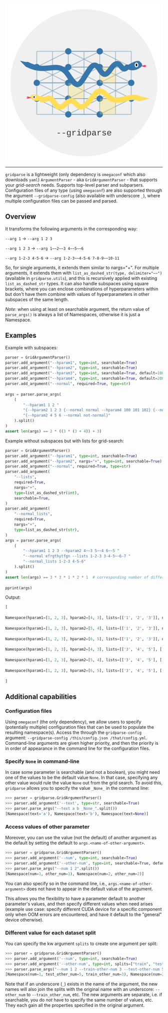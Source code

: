 ![Logo](./media/logo.svg)

***

`gridparse` is a lightweight (only dependency is `omegaconf` which also downloads `yaml`) `ArgumentParser` - aka `GridArgumentParser` - that supports your *grid-search* needs. Supports top-level parser and subparsers. Configuration files of any type (using `omegaconf`) are also supported through the argument `--gridparse-config` (also available with underscore `_`), where multiple configuration files can be passed and parsed.

## Overview

It transforms the following arguments in the corresponding way:

`--arg 1` &rarr; `--arg 1 2 3`

`--arg 1 2 3` &rarr; `--arg 1~~2~~3 4~~5~~6`

`--arg 1-2-3 4-5-6` &rarr; `--arg 1-2-3~~4-5-6 7-8-9~~10-11`

So, for single arguments, it extends them similar to nargs="+". For multiple arguments, it extends them with `list_as_dashed_str(type, delimiter="~~")` (available in `gridparse.utils`), and this is recursively applied with existing `list_as_dashed_str` types. It can also handle subspaces using square brackets, where you can enclose combinations of hyperparameters within but don't have them combine with values of hyperparameters in other subspaces of the same length.

*Note*: when using at least on searchable argument, the return value of `parse_args()` is always a list of Namespaces, otherwise it is just a Namespace.

## Examples

Example with subspaces:

```python
parser = GridArgumentParser()
parser.add_argument("--hparam1", type=int, searchable=True)
parser.add_argument("--hparam2", type=int, searchable=True)
parser.add_argument("--hparam3", type=int, searchable=True, default=1000)
parser.add_argument("--hparam4", type=int, searchable=True, default=2000)
parser.add_argument("--normal", required=True, type=str)

args = parser.parse_args(
    (
        "--hparam1 1 2 "
        "{--hparam2 1 2 3 {--normal normal --hparam4 100 101 102} {--normal maybe --hparam4 200 201 202 203}} "
        "{--hparam2 4 5 6 --normal not-normal}"
    ).split()
)
assert len(args) == 2 * ((3 * (3 + 4)) + 3)
```

Example without subspaces but with lists for grid-search:

```python
parser = GridArgumentParser()
parser.add_argument("--hparam1", type=int, searchable=True)
parser.add_argument("--hparam2", nargs="+", type=int, searchable=True)
parser.add_argument("--normal", required=True, type=str)
parser.add_argument(
    "--lists",
    required=True,
    nargs="+",
    type=list_as_dashed_str(int),
    searchable=True,
)
parser.add_argument(
    "--normal_lists",
    required=True,
    nargs="+",
    type=list_as_dashed_str(str),
)
args = parser.parse_args(
    (
        "--hparam1 1 2 3 --hparam2 4~~3 5~~4 6~~5 "
        "--normal efrgthytfgn --lists 1-2-3 3-4-5~~6-7 "
        "--normal_lists 1-2-3 4-5-6"
    ).split()
)
assert len(args) == 3 * 3 * 1 * 2 * 1  # corresponding number of different values in input CL arguments

pprint(args)
```

Output:

```python
[
    
Namespace(hparam1=[1, 2, 3], hparam2=[4, 3], lists=[['1', '2', '3']], normal='efrgthytfgn', normal_lists=[['1', '2', '3'], ['4', '5', '6']]),

Namespace(hparam1=[1, 2, 3], hparam2=[5, 4], lists=[['1', '2', '3']], normal='efrgthytfgn', normal_lists=[['1', '2', '3'], ['4', '5', '6']]),

Namespace(hparam1=[1, 2, 3], hparam2=[6, 5], lists=[['1', '2', '3']], normal='efrgthytfgn', normal_lists=[['1', '2', '3'], ['4', '5', '6']]),

Namespace(hparam1=[1, 2, 3], hparam2=[4, 3], lists=[['3', '4', '5'], ['6', '7']], normal='efrgthytfgn', normal_lists=[['1', '2', '3'], ['4', '5', '6']]),

Namespace(hparam1=[1, 2, 3], hparam2=[5, 4], lists=[['3', '4', '5'], ['6', '7']], normal='efrgthytfgn', normal_lists=[['1', '2', '3'], ['4', '5', '6']]),

Namespace(hparam1=[1, 2, 3], hparam2=[6, 5], lists=[['3', '4', '5'], ['6', '7']], normal='efrgthytfgn', normal_lists=[['1', '2', '3'], ['4', '5', '6']])

]
```

## Additional capabilities

### Configuration files

Using `omegaconf` (the only dependency), we allow users to specify (potentially multiple) configuration files that can be used to populate the resulting namespace(s). Access the through the `gridparse-config` argument: `--gridparse-config /this/config.json /that/config.yml`. Command-line arguments are given higher priority, and then the priority is in order of appearance in the command line for the configuration files.

### Specify `None` in command-line

In case some parameter is searchable (and not a boolean), you might need one of the values to be the default value `None`. In that case, specifying any other value would rule the value `None` out from the grid search. To avoid this, `gridparse` allows you to specify the value `_None_` in the command line:

```python
>>> parser = gridparse.GridArgumentParser()
>>> parser.add_argument('--text', type=str, searchable=True)
>>> parser.parse_args("--text a b _None_".split())
[Namespace(text='a'), Namespace(text='b'), Namespace(text=None)]
```

### Access values of other parameter

Moreover, you can use the value (not the default) of another argument as the default by setting the default to `args.<name-of-other-argument>`.

```python
>>> parser = gridparse.GridArgumentParser()
>>> parser.add_argument('--num', type=int, searchable=True)
>>> parser.add_argument('--other-num', type=int, searchable=True, default="args.num")
>>> parser.parse_args("--num 1 2".split())
[Namespace(num=1, other_num=1), Namespace(num=2, other_num=2)]
```

You can also specify so in the command line, i.e., `args.<name-of-other-argument>` does not have to appear in the default value of the argument.

This allows you the flexibility to have a parameter default to another parameter's values, and then specify different values when need arises (example use case: specify different CUDA device for a specific component only when OOM errors are encountered, and have it default to the "general" device otherwise).

### Different value for each dataset split

You can specify the kw argument `splits` to create one argument per split:

```python
>>> parser = gridparse.GridArgumentParser()
>>> parser.add_argument('--num', type=int, searchable=True)
>>> parser.add_argument('--other-num', type=int, splits=["train", "test"])
>>> parser.parse_args("--num 1 2 --train-other-num 3 --test-other-num 5".split())
[Namespace(num=1, test_other_num=5, train_other_num=3), Namespace(num=2, test_other_num=5, train_other_num=3)]
```

Note that if an underscore (`_`) exists in the name of the argument, the new names will also join the splits with the original name with an underscore: `--other_num` to `--train_other_num`, etc. The new arguments are separate, i.e. if searchable, you do *not* have to specify the same number of values, etc. They each gain all the properties specified in the original argument.
